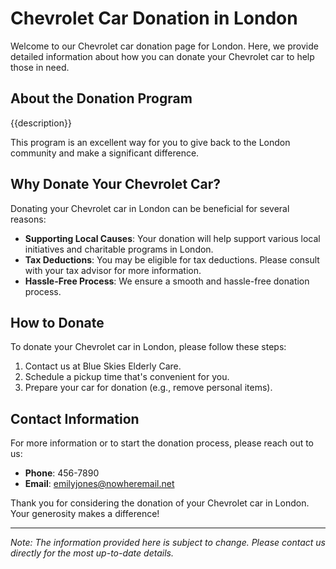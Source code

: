 #     Chevrolet Car Donation in     London

Welcome to our     Chevrolet car donation page for     London. Here, we provide detailed information about how you can donate your     Chevrolet car to help those in need.

## About the Donation Program

{{description}}

This program is an excellent way for you to give back to the     London community and make a significant difference.

## Why Donate Your     Chevrolet Car?

Donating your     Chevrolet car in     London can be beneficial for several reasons:

- **Supporting Local Causes**: Your donation will help support various local initiatives and charitable programs in     London.
- **Tax Deductions**: You may be eligible for tax deductions. Please consult with your tax advisor for more information.
- **Hassle-Free Process**: We ensure a smooth and hassle-free donation process.

## How to Donate

To donate your     Chevrolet car in     London, please follow these steps:

1. Contact us at     Blue Skies Elderly Care.
2. Schedule a pickup time that's convenient for you.
3. Prepare your car for donation (e.g., remove personal items).

## Contact Information

For more information or to start the donation process, please reach out to us:

- **Phone**: 456-7890
- **Email**:     emilyjones@nowheremail.net

Thank you for considering the donation of your     Chevrolet car in     London. Your generosity makes a difference!

---

*Note: The information provided here is subject to change. Please contact us directly for the most up-to-date details.*
